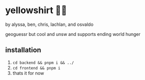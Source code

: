 # yellowshirt 👕💛

by alyssa, ben, chris, lachlan, and osvaldo

geoguessr but cool and unsw and supports ending world hunger

## installation

1. `cd backend && pnpm i && ../`
2. `cd frontend && pnpm i`
3. thats it for now
